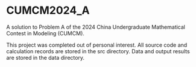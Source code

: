# CUMCM2024_A

A solution to Problem A of the 2024 China Undergraduate Mathematical Contest in Modeling (CUMCM).

This project was completed out of personal interest.
All source code and calculation records are stored in the src directory.
Data and output results are stored in the data directory.
